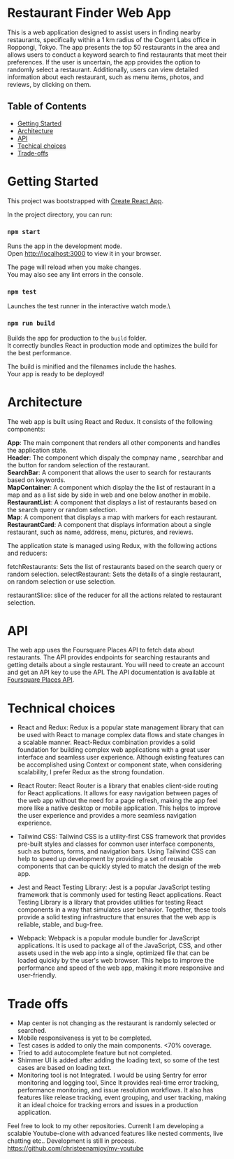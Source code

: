# Restaurant Finder Web App

This is a web application designed to assist users in finding nearby restaurants, specifically within a 1 km radius of the Cogent Labs office in Roppongi, Tokyo. The app presents the top 50 restaurants in the area and allows users to conduct a keyword search to find restaurants that meet their preferences. If the user is uncertain, the app provides the option to randomly select a restaurant. Additionally, users can view detailed information about each restaurant, such as menu items, photos, and reviews, by clicking on them.


## Table of Contents
* [Getting Started](#getting-started)
* [Architecture](#architecture)
* [API](#api)
* [Techical choices](#technical-choices)
* [Trade-offs](#tade-offs)

# Getting Started

This project was bootstrapped with [Create React App](https://github.com/facebook/create-react-app).

In the project directory, you can run:

### `npm start`

Runs the app in the development mode.\
Open [http://localhost:3000](http://localhost:3000) to view it in your browser.

The page will reload when you make changes.\
You may also see any lint errors in the console.

### `npm test`

Launches the test runner in the interactive watch mode.\

### `npm run build`

Builds the app for production to the `build` folder.\
It correctly bundles React in production mode and optimizes the build for the best performance.

The build is minified and the filenames include the hashes.\
Your app is ready to be deployed!


# Architecture

The web app is built using React and Redux. It consists of the following components:

**App**: The main component that renders all other components and handles the application state.\
  **Header**: The component which dispaly the compnay name , searchbar and the button for random selection of the           restaurant.\
    **SearchBar**: A component that allows the user to search for restaurants based on keywords.\
   **MapContainer**: A component which display the the list of restaurant in a map and as a list side by side in web and     one below another in mobile.\
    **RestaurantList**: A component that displays a list of restaurants based on the search query or random selection.\
    **Map**: A component that displays a map with markers for each restaurant.\
   **RestaurantCard**: A component that displays information about a single restaurant, such as name, address, menu,             pictures, and reviews.

    
The application state is managed using Redux, with the following actions and reducers:

fetchRestaurants: Sets the list of restaurants based on the search query or random selection.
selectRestaurant: Sets the details of a single restaurant, on random selection or use selection.

restaurantSlice: slice of the reducer for all the actions related to restaurant selection.

# API
The web app uses the Foursquare Places API to fetch data about restaurants. The API provides endpoints for searching restaurants and getting details about a single restaurant. You will need to create an account and get an API key to use the API. The API documentation is available at [Foursquare Places API](https://developer.foursquare.com/places-api).

# Technical choices

* React and Redux: Redux is a popular state management library that can be used with React to manage complex data flows and state changes in a scalable manner. React-Redux combination provides a solid foundation for building complex web applications with a great user interface and seamless user experience. Although existing features can be accomplished using Context or component state, when considering scalability, I prefer Redux as the strong foundation.

* React Router: React Router is a library that enables client-side routing for React applications. It allows for easy navigation between pages of the web app without the need for a page refresh, making the app feel more like a native desktop or mobile application. This helps to improve the user experience and provides a more seamless navigation experience. 

* Tailwind CSS: Tailwind CSS is a utility-first CSS framework that provides pre-built styles and classes for common user interface components, such as buttons, forms, and navigation bars. Using Tailwind CSS can help to speed up development by providing a set of reusable components that can be quickly styled to match the design of the web app.

* Jest and React Testing Library: Jest is a popular JavaScript testing framework that is commonly used for testing React applications. React Testing Library is a library that provides utilities for testing React components in a way that simulates user behavior. Together, these tools provide a solid testing infrastructure that ensures that the web app is reliable, stable, and bug-free.

* Webpack: Webpack is a popular module bundler for JavaScript applications. It is used to package all of the JavaScript, CSS, and other assets used in the web app into a single, optimized file that can be loaded quickly by the user's web browser. This helps to improve the performance and speed of the web app, making it more responsive and user-friendly.

# Trade offs

* Map center is not changing as the restaurant is randomly selected or searched.
* Mobile responsiveness is yet to be completed.
* Test cases is added to only the main components. <70% coverage.
* Tried to add autocomplete feature but not completed.
* Shimmer UI is added after adding the loading text, so some of the test cases are based on loading text.
* Monitoring tool is not Integrated. I would be using Sentry for  error monitoring and logging tool, Since It provides real-time error tracking, performance monitoring, and issue resolution workflows. It also has features like release tracking, event grouping, and user tracking, making it an ideal choice for tracking errors and issues in a production application.


Feel free to look to my other repositories. 
Currenlt I am developing a scalable Youtube-clone with advanced features like nested comments, live chatting etc..
Development is still in process.
https://github.com/christeenamjoy/my-youtube

